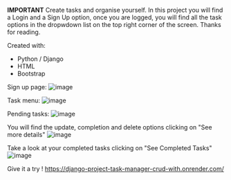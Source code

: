 **IMPORTANT**
Create tasks and organise yourself. In this project you will find a Login and a Sign Up option, once you are logged, you will find all the task options in the dropwdown list on the top right corner of the screen.
Thanks for reading.

Created with: 
  - Python / Django
  - HTML
  - Bootstrap
    
Sign up page:
![image](https://github.com/EduardoArellano97/Django--Task-Manager-Auth/assets/138718970/362dbd69-d61c-4c37-aaba-9d89ce17d65c)

Task menu: 
![image](https://github.com/EduardoArellano97/Django--Task-Manager-Auth/assets/138718970/ae5b0007-4df3-4c49-ae14-b11604b9c95b)

Pending tasks:
![image](https://github.com/EduardoArellano97/Django--Task-Manager-Auth/assets/138718970/abe3382d-4554-4f95-acf3-491df13ce6ab)

You will find the update, completion and delete options clicking on "See more details"
![image](https://github.com/EduardoArellano97/Django--Task-Manager-Auth/assets/138718970/4e45ed3a-4565-473d-bebb-4237b507a5ac)

Take a look at your completed tasks clicking on "See Completed Tasks"
![image](https://github.com/EduardoArellano97/Django--Task-Manager-Auth/assets/138718970/9b4ab7e0-9f22-4172-9521-7499b973f7b0)




Give it a try ! 
https://django-project-task-manager-crud-with.onrender.com/
